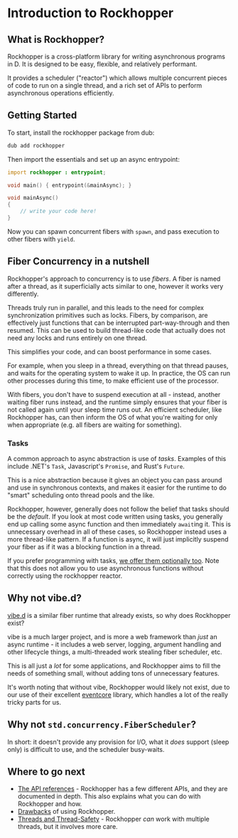 # Introduction to Rockhopper

## What is Rockhopper?

Rockhopper is a cross-platform library for writing asynchronous programs in D.
It is designed to be easy, flexible, and relatively performant.

It provides a scheduler ("reactor") which allows multiple concurrent pieces of code to run on a single thread,
and a rich set of APIs to perform asynchronous operations efficiently.

## Getting Started

To start, install the rockhopper package from dub:

```sh
dub add rockhopper
```

Then import the essentials and set up an async entrypoint:

```d
import rockhopper : entrypoint;

void main() { entrypoint(&mainAsync); }

void mainAsync()
{
	// write your code here!
}
```

Now you can spawn concurrent fibers with `spawn`, and pass execution to other fibers with `yield`.

## Fiber Concurrency in a nutshell

Rockhopper's approach to concurrency is to use *fibers*.
A fiber is named after a thread, as it superficially acts similar to one, however it works very differently.

Threads truly run in parallel, and this leads to the need for complex synchronization primitives such as locks.
Fibers, by comparison, are effectively just functions that can be interrupted part-way-through and then resumed.
This can be used to build thread-like code that actually does not need any locks and runs entirely on one thread.

This simplifies your code, and can boost performance in some cases.

For example, when you sleep in a thread, everything on that thread pauses, and waits for the operating system to wake it
up. In practice, the OS can run other processes during this time, to make efficient use of the processor.

With fibers, you don't have to suspend execution at all - instead, another waiting fiber runs instead, and the runtime
simply ensures that your fiber is not called again until your sleep time runs out.
An efficient scheduler, like Rockhopper has, can then inform the OS of what you're waiting for only when appropriate
(e.g. all fibers are waiting for something).

### Tasks

A common approach to async abstraction is use of *tasks*.
Examples of this include .NET's `Task`, Javascript's `Promise`, and Rust's `Future`.

This is a nice abstraction because it gives an object you can pass around and use in synchronous contexts, and makes it
easier for the runtime to do "smart" scheduling onto thread pools and the like.

Rockhopper, however, generally does not follow the belief that tasks should be the *default*.
If you look at most code written using tasks, you generally end up calling some async function and then immediately
`await`ing it. This is unnecessary overhead in all of these cases,
so Rockhopper instead uses a more thread-like pattern.
If a function is async, it will just implicitly suspend your fiber as if it was a blocking function in a thread.

If you prefer programming with tasks, [we offer them optionally too](apis/rhapi/task.md).
Note that this does not allow you to use asynchronous functions without correctly using the rockhopper reactor.

## Why not vibe.d?

[vibe.d](https://vibed.org/) is a similar fiber runtime that already exists, so why does Rockhopper exist?

vibe is a much larger project, and is more a web framework than *just* an async runtime - it includes a web server,
logging, argument handling and other lifecycle things, a multi-threaded work stealing fiber scheduler, etc.

This is all just a *lot* for some applications, and Rockhopper aims to fill the needs of something small,
without adding tons of unnecessary features.

It's worth noting that without vibe, Rockhopper would likely not exist, due to our use of their excellent
[eventcore](https://github.com/vibe-d/eventcore/) library, which handles a lot of the really tricky parts for us.

## Why not `std.concurrency.FiberScheduler`?

In short: it doesn't provide any provision for I/O, what it *does* support (sleep only) is difficult to use,
and the scheduler busy-waits.

## Where to go next

<!-- TODO: You can find example code for various small applications in the examples folder of the source code. -->

- [The API references](apis/overview.md) - Rockhopper has a few different APIs, and they are documented in depth.
  This also explains what you can do with Rockhopper and how.
- [Drawbacks](drawbacks.md) of using Rockhopper.
- [Threads and Thread-Safety](threading.md) - Rockhopper *can* work with multiple threads, but it involves more care.

